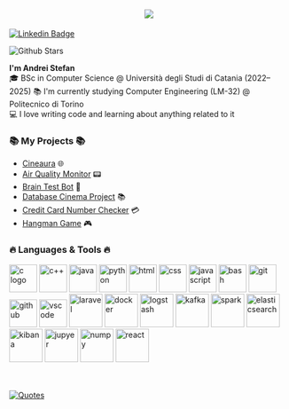 <!DOCTYPE html>
<html lang="en">
<body>
  <h1 align="center">
    <a href="https://git.io/typing-svg">
      <img src="https://readme-typing-svg.herokuapp.com/?lines=Hi,+Developer!+💻;&center=true&size=30">
    </a>
  </h1>

  <a href="https://www.linkedin.com/in/andreistefand/">
      <img src="https://img.shields.io/badge/-LinkedIn-blue?style=flat-square&logo=Linkedin&logoColor=white" alt="Linkedin Badge">
  </a>

![Github Stars](https://img.shields.io/github/stars/picred?style=social)<br>

  <p>
    <strong>I'm Andrei Stefan</strong></u>
    <br>
    🎓 BSc in Computer Science @ Università degli Studi di Catania (2022–2025)
    📚 I'm currently studying Computer Engineering (LM-32) @ Politecnico di Torino
    <br>
    💻 I love writing code and learning about anything related to it
  </p>

  <h3 align="justify">📚 My Projects 📚</h3>
  <ul>
      <li><a href="https://github.com/Picred/cineaura">Cineaura</a> 🌐</li>
      <li><a href="https://github.com/Picred/air-quality-monitor">Air Quality Monitor</a> 📟</li>
      <li><a href="https://github.com/Picred/brain-test-bot">Brain Test Bot</a> 🧠</li>
      <li><a href="https://github.com/Picred/cinema-database">Database Cinema Project</a> 📚</li>
      <li><a href="https://github.com/Picred/ccn-check">Credit Card Number Checker</a> 💳</li>
      <li><a href="https://github.com/Picred/hangman-game">Hangman Game</a> 🎮</li>
  </ul>


  <h3 align="justify">🔥 Languages & Tools 🔥</h3>
  <p>
    <img  src="https://cdn.jsdelivr.net/gh/devicons/devicon@latest/icons/c/c-original.svg" style="width:50px;" alt="c logo"/>
    <img  src="https://cdn.jsdelivr.net/gh/devicons/devicon@latest/icons/cplusplus/cplusplus-original.svg" style="width:50px" alt="c++" />
    <img  src="https://cdn.jsdelivr.net/gh/devicons/devicon@latest/icons/java/java-original-wordmark.svg" style="width:50px" alt="java"/>
    <img  src="https://cdn.jsdelivr.net/gh/devicons/devicon@latest/icons/python/python-original-wordmark.svg" style="width:50px" alt="python"/>
    <img  src="https://cdn.jsdelivr.net/gh/devicons/devicon@latest/icons/html5/html5-original-wordmark.svg" style="width:50px" alt="html"/>
    <img  src="https://cdn.jsdelivr.net/gh/devicons/devicon@latest/icons/css3/css3-original-wordmark.svg" style="width:50px" alt="css"/>
    <img  src="https://cdn.jsdelivr.net/gh/devicons/devicon@latest/icons/javascript/javascript-original.svg" style="width:50px" alt="javascript"/>
    <img  src="https://cdn.jsdelivr.net/gh/devicons/devicon@latest/icons/bash/bash-original.svg" style="width:50px" alt="bash"/>
    <img  src="https://cdn.jsdelivr.net/gh/devicons/devicon@latest/icons/git/git-original-wordmark.svg" style="width:50px" alt="git"/>
    <img  src="https://cdn.jsdelivr.net/gh/devicons/devicon@latest/icons/github/github-original-wordmark.svg" style="width:50px" alt="github"/>    
    <img  src="https://cdn.jsdelivr.net/gh/devicons/devicon@latest/icons/vscode/vscode-original-wordmark.svg" style="width:50px" alt="vscode"/>
    <img  src="https://cdn.jsdelivr.net/gh/devicons/devicon@latest/icons/laravel/laravel-original-wordmark.svg" style="width:60px" alt="laravel"/>
    <img  src="https://cdn.jsdelivr.net/gh/devicons/devicon@latest/icons/docker/docker-original-wordmark.svg" style="width:60px" alt="docker"/>
    <img src="https://cdn.jsdelivr.net/gh/devicons/devicon@latest/icons/logstash/logstash-original.svg"style="width:60px" alt="logstash"/>
    <img  src="https://cdn.jsdelivr.net/gh/devicons/devicon@latest/icons/apachekafka/apachekafka-original-wordmark.svg" style="width:60px" alt="kafka"/>
    <img  src="https://cdn.jsdelivr.net/gh/devicons/devicon@latest/icons/apachespark/apachespark-original-wordmark.svg" style="width:60px" alt="spark" />
    <img src="https://cdn.jsdelivr.net/gh/devicons/devicon@latest/icons/elasticsearch/elasticsearch-original.svg" style="width:60px" alt="elasticsearch" />
    <img  src="https://cdn.jsdelivr.net/gh/devicons/devicon@latest/icons/kibana/kibana-original-wordmark.svg" style="width:60px" alt="kibana" />
    <img  src="https://cdn.jsdelivr.net/gh/devicons/devicon@latest/icons/jupyter/jupyter-original-wordmark.svg" style="width:60px" alt="jupyer" />
    <img src="https://cdn.jsdelivr.net/gh/devicons/devicon@latest/icons/numpy/numpy-original-wordmark.svg" style="width:60px" alt="numpy"/>
    <img src="https://cdn.jsdelivr.net/gh/devicons/devicon@latest/icons/react/react-original-wordmark.svg" style="width:60px" alt="react"/>

  </p>



  <br>
  <br>

  <a href="https://github.com/piyushsuthar/github-readme-quotes">
    <img class="quote" src="https://quotes-github-readme.vercel.app/api?type=horizontal&theme=gruvbox" alt="Quotes">
  </a>
</body>
</html>
